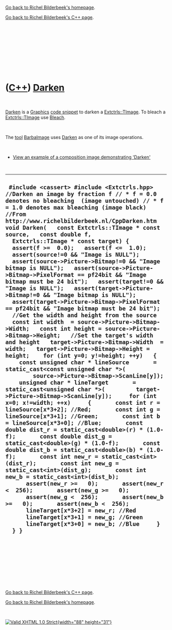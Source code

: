 [Go back to Richel Bilderbeek's homepage](index.htm).

[Go back to Richel Bilderbeek's C++ page](Cpp.htm).

 

 

 

 

 

([C++](Cpp.htm)) [Darken](CppDarken.htm)
========================================

 

[Darken](CppDarken.htm) is a [Graphics](CppVclGraphics.htm) [code
snippet](CppVclCodeSnippets.htm) to darken a
[Extctrls::TImage](CppTImage.htm). To bleach a
[Extctrls::TImage](CppTImage.htm) use [Bleach](CppBleach.htm).

 

The [tool](Tools.htm) [BarbaImage](ToolBarbaImage.htm) uses
[Darken](CppDarken.htm) as one of its image operations.

 

-   [View an example of a composition image demonstrating
    'Darken'](CppDarken.png)

 

  ----------------------------------------------------------------------------------------------------------------------------------------------------------------------------------------------------------------------------------------------------------------------------------------------------------------------------------------------------------------------------------------------------------------------------------------------------------------------------------------------------------------------------------------------------------------------------------------------------------------------------------------------------------------------------------------------------------------------------------------------------------------------------------------------------------------------------------------------------------------------------------------------------------------------------------------------------------------------------------------------------------------------------------------------------------------------------------------------------------------------------------------------------------------------------------------------------------------------------------------------------------------------------------------------------------------------------------------------------------------------------------------------------------------------------------------------------------------------------------------------------------------------------------------------------------------------------------------------------------------------------------------------------------------------------------------------------------------------------------------------------------------------------------------------------------------------------------------------------------------------------------------------------------------------------------------------------------------------------------------------------------------------------------------------------------------------------------------------------------------------------------------------------------------------------------------------------------------------------------------------------------
  ` #include <cassert> #include <Extctrls.hpp>  //Darken an image by fraction f // * f = 0.0 denotes no bleaching  (image untouched) // * f = 1.0 denotes max bleaching (image black) //From http://www.richelbilderbeek.nl/CppDarken.htm void Darken(   const Extctrls::TImage * const source,   const double f,                      Extctrls::TImage * const target) {   assert(f >=  0.0);   assert(f <=  1.0);   assert(source!=0 && "Image is NULL");   assert(source->Picture->Bitmap!=0 && "Image bitmap is NULL");   assert(source->Picture->Bitmap->PixelFormat == pf24bit && "Image bitmap must be 24 bit");   assert(target!=0 && "Image is NULL");   assert(target->Picture->Bitmap!=0 && "Image bitmap is NULL");   assert(target->Picture->Bitmap->PixelFormat == pf24bit && "Image bitmap must be 24 bit");   //Get the width and height from the source   const int width  = source->Picture->Bitmap->Width;   const int height = source->Picture->Bitmap->Height;   //Set the target's width and height   target->Picture->Bitmap->Width  = width;   target->Picture->Bitmap->Height = height;    for (int y=0; y!=height; ++y)   {     const unsigned char * lineSource       = static_cast<const unsigned char *>(         source->Picture->Bitmap->ScanLine[y]);     unsigned char * lineTarget       = static_cast<unsigned char *>(         target->Picture->Bitmap->ScanLine[y]);     for (int x=0; x!=width; ++x)     {       const int r = lineSource[x*3+2]; //Red;       const int g = lineSource[x*3+1]; //Green;       const int b = lineSource[x*3+0]; //Blue;       const double dist_r = static_cast<double>(r) * (1.0-f);       const double dist_g = static_cast<double>(g) * (1.0-f);       const double dist_b = static_cast<double>(b) * (1.0-f);       const int new_r = static_cast<int>(dist_r);       const int new_g = static_cast<int>(dist_g);       const int new_b = static_cast<int>(dist_b);       assert(new_r >=   0);       assert(new_r <  256);       assert(new_g >=   0);       assert(new_g <  256);       assert(new_b >=   0);       assert(new_b <  256);       lineTarget[x*3+2] = new_r; //Red       lineTarget[x*3+1] = new_g; //Green       lineTarget[x*3+0] = new_b; //Blue     }   } }`
  ----------------------------------------------------------------------------------------------------------------------------------------------------------------------------------------------------------------------------------------------------------------------------------------------------------------------------------------------------------------------------------------------------------------------------------------------------------------------------------------------------------------------------------------------------------------------------------------------------------------------------------------------------------------------------------------------------------------------------------------------------------------------------------------------------------------------------------------------------------------------------------------------------------------------------------------------------------------------------------------------------------------------------------------------------------------------------------------------------------------------------------------------------------------------------------------------------------------------------------------------------------------------------------------------------------------------------------------------------------------------------------------------------------------------------------------------------------------------------------------------------------------------------------------------------------------------------------------------------------------------------------------------------------------------------------------------------------------------------------------------------------------------------------------------------------------------------------------------------------------------------------------------------------------------------------------------------------------------------------------------------------------------------------------------------------------------------------------------------------------------------------------------------------------------------------------------------------------------------------------------------------

 

 

 

 

 

[Go back to Richel Bilderbeek's C++ page](Cpp.htm).

[Go back to Richel Bilderbeek's homepage](index.htm).

 

[![Valid XHTML 1.0 Strict](valid-xhtml10.png){width="88"
height="31"}](http://validator.w3.org/check?uri=referer)

